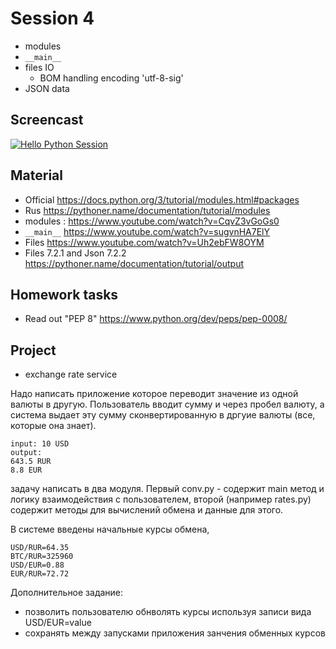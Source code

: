 # Session 4
- modules
- `__main__`
- files IO
  - BOM handling encoding 'utf-8-sig'
- JSON data

## Screencast
[![Hello Python Session](http://img.youtube.com/vi/cesOjJRKiDw/0.jpg)](http://www.youtube.com/watch?v=cesOjJRKiDw "Hello Python Session")

## Material
- Official https://docs.python.org/3/tutorial/modules.html#packages
- Rus https://pythoner.name/documentation/tutorial/modules
- modules : https://www.youtube.com/watch?v=CqvZ3vGoGs0
- `__main__` https://www.youtube.com/watch?v=sugvnHA7ElY
- Files https://www.youtube.com/watch?v=Uh2ebFW8OYM
- Files 7.2.1 and Json 7.2.2 https://pythoner.name/documentation/tutorial/output

## Homework tasks
- Read out "PEP 8" https://www.python.org/dev/peps/pep-0008/

## Project
- exchange rate service

Надо написать приложение которое переводит значение из одной валюты в другую.
Пользователь вводит сумму и через пробел валюту, а система выдает эту сумму сконвертированную в дргуие валюты (все, которые она знает).
```
input: 10 USD
output:
643.5 RUR
8.8 EUR
```
задачу написать в два модуля. Первый conv.py - содержит main метод и логику взаимодействия с пользователем, 
второй (например rates.py) содержит методы для вычислений обмена и данные для этого.

В системе введены начальные курсы обмена, 
```
USD/RUR=64.35
BTC/RUR=325960
USD/EUR=0.88
EUR/RUR=72.72
```
Дополнительное задание: 
- позволить пользователю обнволять курсы используя записи вида USD/EUR=value
- сохранять между запусками приложения занчения обменных курсов
